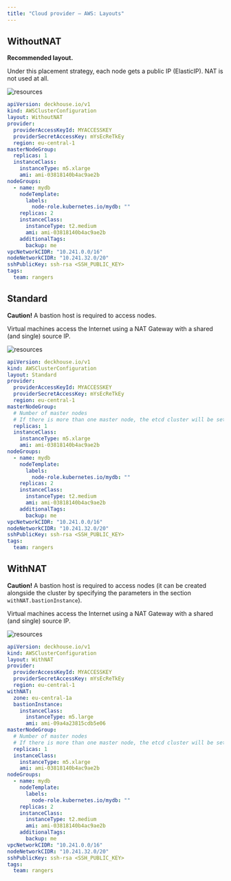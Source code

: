 ```yaml
---
title: "Cloud provider — AWS: Layouts"
---
```


## WithoutNAT

**Recommended layout.**

Under this placement strategy, each node gets a public IP (ElasticIP). NAT is not used at all.

![resources](https://docs.google.com/drawings/d/e/2PACX-1vQDR2iRcFO3Ra3hmdrYCuoHPP6m3DCArtZjmbQGMJL00xmR-F94IMJKx2jKqeiwe-KvbykqtCEjsR9c/pub?w=812&h=655)
<!--- source : https://docs.google.com/drawings/d/1JDmeSY12EoZ3zBfanEDY-QvSgLekzw6Tzjj2pgY8giM/edit --->

```yaml
apiVersion: deckhouse.io/v1
kind: AWSClusterConfiguration
layout: WithoutNAT
provider:
  providerAccessKeyId: MYACCESSKEY
  providerSecretAccessKey: mYsEcReTkEy
  region: eu-central-1
masterNodeGroup:
  replicas: 1
  instanceClass:
    instanceType: m5.xlarge
    ami: ami-03818140b4ac9ae2b
nodeGroups:
  - name: mydb
    nodeTemplate:
      labels:
        node-role.kubernetes.io/mydb: ""
    replicas: 2
    instanceClass:
      instanceType: t2.medium
      ami: ami-03818140b4ac9ae2b
    additionalTags:
      backup: me
vpcNetworkCIDR: "10.241.0.0/16"
nodeNetworkCIDR: "10.241.32.0/20"
sshPublicKey: ssh-rsa <SSH_PUBLIC_KEY>
tags:
  team: rangers
```

## Standard

**Caution!** A bastion host is required to access nodes.

Virtual machines access the Internet using a NAT Gateway with a shared (and single) source IP.

![resources](https://docs.google.com/drawings/d/e/2PACX-1vSkzOWvLzAwB4hmIk4CP1-mj2QIxCyJg2VJvijFfdttjnV0quLpw7x87KtTC5v2I9xF5gVKpTK-aqyz/pub?w=812&h=655)
<!-- Source: https://docs.google.com/drawings/d/1kln-DJGFldcr6gayVtFYn_3S50HFIO1PLTc1pC_b3L0/edit -->

```yaml
apiVersion: deckhouse.io/v1
kind: AWSClusterConfiguration
layout: Standard
provider:
  providerAccessKeyId: MYACCESSKEY
  providerSecretAccessKey: mYsEcReTkEy
  region: eu-central-1
masterNodeGroup:
  # Number of master nodes
  # If there is more than one master node, the etcd cluster will be set up automatically.
  replicas: 1
  instanceClass:
    instanceType: m5.xlarge
    ami: ami-03818140b4ac9ae2b
nodeGroups:
  - name: mydb
    nodeTemplate:
      labels:
        node-role.kubernetes.io/mydb: ""
    replicas: 2
    instanceClass:
      instanceType: t2.medium
      ami: ami-03818140b4ac9ae2b
    additionalTags:
      backup: me
vpcNetworkCIDR: "10.241.0.0/16"
nodeNetworkCIDR: "10.241.32.0/20"
sshPublicKey: ssh-rsa <SSH_PUBLIC_KEY>
tags:
  team: rangers
```

## WithNAT

**Caution!** A bastion host is required to access nodes (it can be created alongside the cluster by specifying the parameters in the section `withNAT.bastionInstance`).

Virtual machines access the Internet using a NAT Gateway with a shared (and single) source IP.

![resources](https://docs.google.com/drawings/d/e/2PACX-1vRS95L6rJr_SswWphLYYHN9GZLC3I0jpbKXbjr3935kqJdaeBIxmJyejKCOUdLPaKlY2Fk_zzNaGmE9/pub?w=1422&h=997)
<!--- source: https://docs.google.com/drawings/d/1UPzygO3w8wsRNHEna2uoYB-69qvW6zDYB5s1OumUOes/edit --->

```yaml
apiVersion: deckhouse.io/v1
kind: AWSClusterConfiguration
layout: WithNAT
provider:
  providerAccessKeyId: MYACCESSKEY
  providerSecretAccessKey: mYsEcReTkEy
  region: eu-central-1
withNAT:
  zone: eu-central-1a
  bastionInstance:
    instanceClass:
      instanceType: m5.large
      ami: ami-09a4a23815cdb5e06
masterNodeGroup:
  # Number of master nodes
  # If there is more than one master node, the etcd cluster will be set up automatically.
  replicas: 1
  instanceClass:
    instanceType: m5.xlarge
    ami: ami-03818140b4ac9ae2b
nodeGroups:
  - name: mydb
    nodeTemplate:
      labels:
        node-role.kubernetes.io/mydb: ""
    replicas: 2
    instanceClass:
      instanceType: t2.medium
      ami: ami-03818140b4ac9ae2b
    additionalTags:
      backup: me
vpcNetworkCIDR: "10.241.0.0/16"
nodeNetworkCIDR: "10.241.32.0/20"
sshPublicKey: ssh-rsa <SSH_PUBLIC_KEY>
tags:
  team: rangers
```
